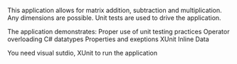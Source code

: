 
This application allows for matrix addition, subtraction and multiplication. Any dimensions are possible.
Unit tests are used to drive the application.

The application demonstrates:
Proper use of unit testing practices
Operator overloading
C# datatypes
Properties and exeptions
XUnit Inline Data

You need visual sutdio, XUnit to run the application

